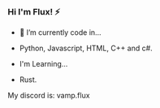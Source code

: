 ### Hi I'm Flux! ⚡

- 🔭 I’m currently code in...
- Python, Javascript, HTML, C++ and c#.

- I'm Learning...
- Rust.


My discord is:
vamp.flux

